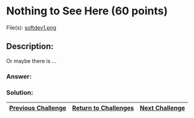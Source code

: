 # Nothing to See Here (60 points)

File(s): [softdev1.png](softdev1.png)

## Description:

Or maybe there is ...

### Answer:

### Solution:



| [Previous Challenge](/Challenges/Analyze/10) | [Return to Challenges](/Challenges/../../../#modules) | [Next Challenge](/Challenges/Collect-And-Operate/1) |
| :------- | :-----: | ------: |